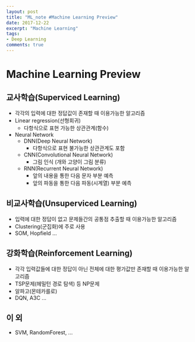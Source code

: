 ```yaml
---
layout: post
title: "ML_note #Machine Learning Preview"
date: 2017-12-22
excerpt: "Machine Learning"
tags:
- Deep Learning
comments: true
---
```

# Machine Learning Preview
## 교사학습(Superviced Learning)
- 각각의 입력에 대한 정답값이 존재할 때 이용가능한 알고리즘
- Linear regression(선형회귀)
    - 다항식으로 표현 가능한 상관관계(함수)
- Neural Network
  - DNN(Deep Neural Network)
    - 다항식으로 표현 불가능한 상관관계도 포함
  - CNN(Convolutional Neural Network)
    - 그림 인식 (개와 고양이 그림 분류)
  - RNN(Recurrent Neural Network)
    - 앞의 내용을 통한 다음 문자 부분 예측
    - 앞의 파동을 통한 다음 파동(시계열) 부분 예측

## 비교사학습(Unsuperviced Learning)
- 입력에 대한 정답이 없고 문제들간의 공통점 추출할 때 이용가능한 알고리즘
- Clustering(군집화)에 주로 사용
- SOM, Hopfield ...

## 강화학습(Reinforcement Learning)
- 각각 입력값들에 대한 정답이 아닌 전체에 대한 평가값만 존재할 때 이용가능한 알고리즘
- TSP문제(헤밀턴 경로 탐색) 등 NP문제
- 알파고(몬테카를로)
- DQN, A3C ...

## 이 외
- SVM, RandomForest, ...
